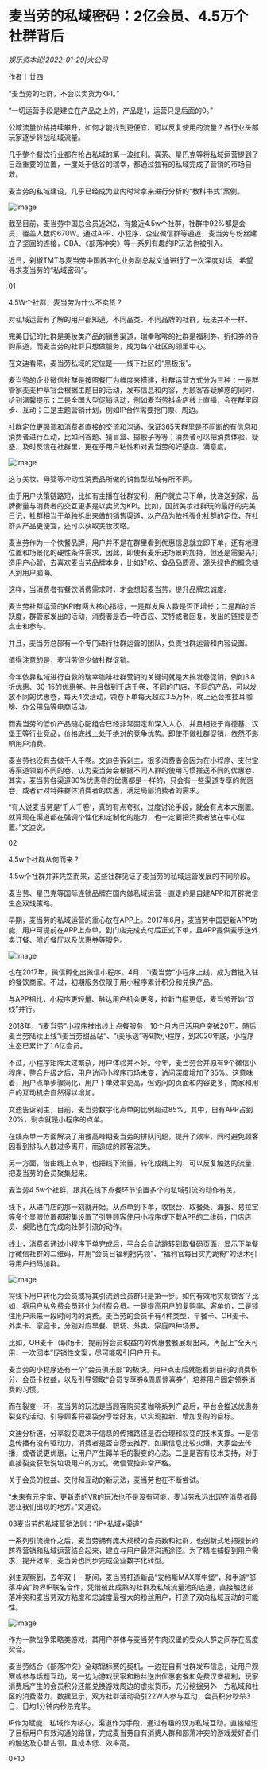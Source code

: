 # 麦当劳的私域密码：2亿会员、4.5万个社群背后

*娱乐资本论|2022-01-29|大公司*

作者｜廿四

“麦当劳的社群，不会以卖货为KPI。”

“一切运营手段是建立在产品之上的，产品是1，运营只是后面的0。”

公域流量价格持续攀升，如何才能找到更便宜、可以反复使用的流量？各行业头部玩家逐步转战私域流量。

几乎整个餐饮行业都在抢占私域的第一波红利。喜茶、星巴克等将私域运营提到了日趋重要的位置，一度处于低谷的瑞幸，都通过独有的私域完成了营销的市场自救。

麦当劳的私域建设，几乎已经成为业内时常拿来进行分析的“教科书式”案例。

![Image](https://inews.gtimg.com/newsapp_bt/0/14474317263/641)

截至目前，麦当劳中国总会员近2亿，有接近4.5w个社群，社群中92%都是会员，覆盖人数约670W。通过APP、小程序、企业微信群等通道，麦当劳与粉丝建立了坚固的连接，CBA、《部落冲突》等一系列有趣的IP玩法也被引入。

近日，剁椒TMT与麦当劳中国数字化业务副总裁文迪进行了一次深度对话，希望寻求麦当劳的“私域密码”。

01

4.5W个社群，麦当劳为什么不卖货？

对私域运营有了解的用户都知道，不同品类、不同品牌的社群，玩法并不一样。

完美日记的社群是美妆类产品的销售渠道，瑞幸咖啡的社群是福利券、折扣券的导购渠道，而麦当劳的社群只想做服务，成为每个社区的领里中心。

在文迪看来，麦当劳私域的定位是——线下社区的“黑板报”。

麦当劳的企业微信社群是按照餐厅为维度来搭建，社群运营方式分为三种：一是群管家麦麦种草官会根据主题日的活动，发布信息和内容，为顾客答疑解惑的同时，给到温馨提示；二是全国大型促销活动，例如麦当劳抖金店线上直播，会在群里同步、互动；三是主题营销计划，例如IP合作需要抢门票、周边。

社群定位更强调和消费者直接的交流和沟通，保证365天群里是不间断的有信息和消费者进行互动，比如问答题、猜盲盒、掷骰子等等；消费者可以把消费体验、疑惑，及时反馈在社群里，更在乎用户粘性和对麦当劳的好感度、满意度。

![Image](https://inews.gtimg.com/newsapp_bt/0/14474317273/641)

这与美妆、母婴等冲动性消费品所做的销售型私域有所不同。

由于用户决策链路短，比如有主播在社群安利，用户就立马下单，快递送到家，品牌衡量与消费者的交互更多是以卖货为KPI。比如，国货美妆社群玩的最好的完美日记，社群相当于单独拆出来做的销售渠道，以产品为依托强化社群的定位，在社群买产品更便宜，还可以获取美妆攻略。

麦当劳作为一个快餐品牌，用户并不是在群里看到优惠信息就立即下单，还有地理位置和场景化的硬性条件需求，因此，即使有麦乐送场景的加持，但还是需要先打造用户心智，去喜欢麦当劳品牌本身，比如好吃、食品品质高、源头绿色的概念植入到用户脑海。

这样，当消费者有餐饮消费需求时，才会想起麦当劳，提升品牌忠诚度。

麦当劳社群运营的KPI有两大核心指标，一是群发展人数是否正增长；二是群的活跃度，群管家发出的活动，消费者是否一呼百应、艾特或者回复，发出的链接是否点击和参与。

并且，麦当劳总部有一个专门进行社群运营的团队，负责社群运营和内容设置。

值得注意的是，麦当劳很少做社群促销。

今年依靠私域进行自救的瑞幸咖啡社群营销的关键词就是大搞发卷促销，例如3.8折优惠、30-15的优惠卷。并且做到千店千卷，不同的门店，不同的产品，可以发放不同的优惠卷，每天4次活动，领卷下单每天超过3.5万杯，晚上还会推挂耳咖啡、办公用品等电商活动。

而麦当劳的低价产品随心配组合已经非常固定和深入人心，并且相较于肯德基、汉堡王等行业竞品，价格底线上处于绝对的竞争优势。即使不做社群促销，依然不影响用户消费。

麦当劳也没有去做千人千卷。文迪告诉剁主，很多消费者会因为在小程序、支付宝等渠道领到不同的卷，认为麦当劳会根据不同人群的使用习惯推送不同的优惠卷，其实，麦当劳各渠道80%优惠卷的优惠都是一样的，只会有一些渠道专享的优惠卷，或者针对特殊群体消费者的优惠，满足局部消费者的需求。

“有人说麦当劳是‘千人千卷’，真的有点夸张，过度讨论手段，就会有点本末倒置。就算现在渠道都在强调个性化和定制化的能力，也一定要把消费者放在中心位置。”文迪说。

02

4.5w个社群从何而来？

4.5w个社群并非凭空而来，这些社群见证了麦当劳的私域运营发展的不同阶段。

麦当劳、星巴克等国际连锁品牌在国内做私域运营一直走的是自建APP和开辟微信生态双线策略。

早期，麦当劳的私域运营的重心放在APP上。2017年6月，麦当劳中国更新APP功能，用户可提前在APP上点单，到门店完成支付后正式下单，且APP提供麦乐送外卖订餐、附近餐厅以及优惠券等服务。

![Image](https://inews.gtimg.com/newsapp_bt/0/14474317262/641)

也在2017年，微信孵化出微信小程序。4月，“i麦当劳”小程序上线，成为首批入驻的餐饮商家。不过，初期服务仅限于用小程序累计积分和兑换产品。

与APP相比，小程序更轻量、触达用户机会更多，拉新门槛更低，麦当劳开始“双线”并行。

2018年，“i麦当劳”小程序推出线上点餐服务，10个月内日活用户突破20万。随后麦当劳陆续上线“i麦当劳甜品站”、“i麦乐送”等9款小程序，到2020年底，小程序生态已累计了1.6亿会员。

不过，小程序矩阵太过繁杂，用户体验并不好。今年，麦当劳合并原有9个微信小程序，整合升级之后，用户访问小程序市场未变，访问深度增加了35%。这意味着，用户点单步骤简化，用户下单效率更高，但访问的页面和内容更多，商家和用户的互动机会自然得以增加。

文迪告诉剁主，目前，麦当劳数字化点单的比例超过85%，其中，自有APP占到20%，剩余就是小程序的点单。

在线点单一方面解决了用餐高峰期麦当劳的排队问题，提升了效率，同时避免顾客因看到排队人数过多离开，而造成的顾客流失。

另一方面，借由线上点单，也把线下流量，转化成线上的、可以反复触达的流量，把麦当劳的会员聚集起来。

麦当劳4.5w个社群，跟其在线下点餐环节设置多个向私域引流的动作有关。

线下，从进门店的那一刻就开始。从点单到下单，收银台、取餐处、海报、易拉宝等多个显眼位置都密集设置了引导顾客使用小程序或下载APP的二维码，门店店员、桌贴也在完成向社群引流的动作。

线上，消费者通过小程序下单完成后，平台会自动跳转到取餐码页面，显示下单餐厅微信社群的二维码，并用“会员日福利抢先领”、“福利官每日实力跪粉”的话术引导用户扫码加群。

![Image](https://inews.gtimg.com/newsapp_bt/0/14474317258/641)

将线下用户转化为会员或将其引流到会员群只是第一步。如何有效地实现锁客？比如，将用户从免费会员转化为付费会员。一是提高用户的复购率、客单价，二是锁住用户未来一段时间内的消费。麦当劳的会员卡有4种类型，早餐卡、OH麦卡、外卖卡、家庭卡，分别对应早餐、职场、外卖、家庭四种场景。

比如，OH麦卡（职场卡）提前将会员权益内的优惠套餐展现出来，再配上“全天可用，一次回本”促销性文案，尽可能吸引用户开卡。

麦当劳的小程序还有一个“会员俱乐部”的板块。用户点击后就能看到目前的消费积分、会员卡权益，以及引导领取“会员专享券&周周惊喜券”，培养用户固定领券消费的习惯。

而在裂变一环，麦当劳的玩法是当顾客购买麦咖啡系列产品后，平台会推送优惠券裂变的活动，引导顾客将福袋分享给好友，以实现拉新、增加复购的目标。

文迪分析道，分享裂变取决于信息的传播路径是否合理和裂变的技术支撑。一是信息传播有没有驱动力，消费者是否自愿去推荐。如果信息比较火爆，大家会去传播，或者说更优惠，让用户产生薅羊毛的裂变的心态。二是是否有技术支持，对于直接裂变获取说垃圾用户的方式，微信管控非常严格。

关于会员的权益、交付和互动的新玩法，麦当劳也在不断尝试。

“未来有元宇宙、更新奇的VR的玩法也不是没有可能，麦当劳永远出现在消费者最想让我们出现的地方。”文迪说。

03麦当劳的私域营销法则：“IP+私域+渠道”

一系列引流操作之后，麦当劳拥有庞大规模的会员数和社群，也创新式地把擅长的跨界营销和私域运营结合起来，建立与用户最短沟通途径。为了精准捕捉到用户需求，提升效率，麦当劳也同步完成企业数字化转型。

剁主观察到，去年双十一期间，麦当劳打造新品“安格斯MAX厚牛堡”，和手游“部落冲突”跨界IP联名合作，凭借彼此成熟的社群及私域流量池的连通，直接触达部落冲突和麦当劳双方粘度和忠诚度最强大的粉丝用户，打造了双向私域互动的可能性。

![Image](https://inews.gtimg.com/newsapp_bt/0/14474317264/641)

作为一款战争策略类游戏，其用户群体与麦当劳牛肉汉堡的受众人群之间存在高度契合。

麦当劳结合《部落冲突》全球锦标赛的契机，一边在自有社群发布信息，让用户观赛或参与话题互动，另一边为游戏玩家和粉丝送出优惠套餐和免费汉堡福利，玩家消费后产生的会员积分还能兑换游戏周边的虚拟货币，充分挖掘另外一方私域和社区的消费潜力。数据显示，双方社群活动吸引22W人参与互动，会员积分秒杀3日，日均1分钟内秒杀完毕。

IP作为赋能，私域作为核心，渠道作为手段，通过有趣的双方私域互动，直接缩短了目标用户有效沟通的路径，完成麦当劳自有消费人群和部落冲突的游戏爱好者们的触达及心智占领，且成本低、效率高。

0+10

